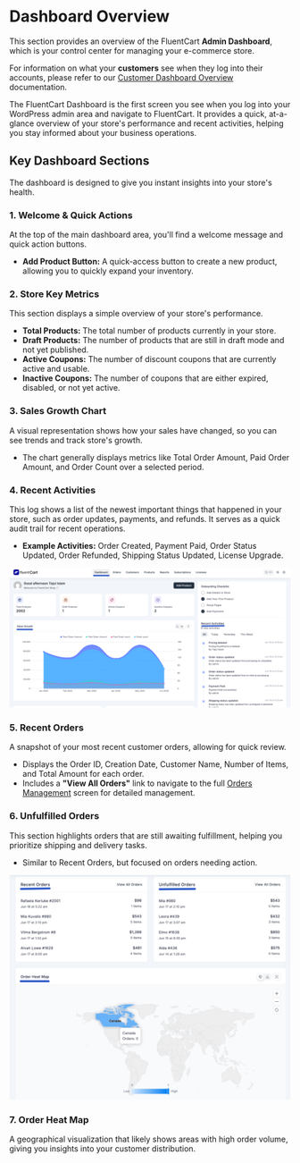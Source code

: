 # Dashboard Overview

This section provides an overview of the FluentCart **Admin Dashboard**, which is your control center for managing your e-commerce store.

For information on what your **customers** see when they log into their accounts, please refer to our [Customer Dashboard Overview](/guide/customer-dashboard/index) documentation.

The FluentCart Dashboard is the first screen you see when you log into your WordPress admin area and navigate to FluentCart. It provides a quick, at-a-glance overview of your store's performance and recent activities, helping you stay informed about your business operations.

## Key Dashboard Sections

The dashboard is designed to give you instant insights into your store's health.

### 1. Welcome & Quick Actions

At the top of the main dashboard area, you'll find a welcome message and quick action buttons.


* **Add Product Button:** A quick-access button to create a new product, allowing you to quickly expand your inventory.

### 2. Store Key Metrics

This section displays a simple overview of your store's performance.

* **Total Products:** The total number of products currently in your store.
* **Draft Products:** The number of products that are still in draft mode and not yet published.
* **Active Coupons:** The number of discount coupons that are currently active and usable.
* **Inactive Coupons:** The number of coupons that are either expired, disabled, or not yet active.

### 3. Sales Growth Chart

A visual representation shows how your sales have changed, so you can see trends and track store's growth.
* The chart generally displays metrics like Total Order Amount, Paid Order Amount, and Order Count over a selected period.

### 4. Recent Activities

This log shows a list of the newest important things that happened in your store, such as order updates, payments, and refunds. It serves as a quick audit trail for recent operations.

* **Example Activities:** Order Created, Payment Paid, Order Status Updated, Order Refunded, Shipping Status Updated, License Upgrade.

![Screenshot of Dashboard Overview - Getting Started](/guide/public/images/getting-started/dashboard-overview.png)

### 5. Recent Orders

A snapshot of your most recent customer orders, allowing for quick review.

* Displays the Order ID, Creation Date, Customer Name, Number of Items, and Total Amount for each order.
* Includes a **"View All Orders"** link to navigate to the full [Orders Management](/guide/store-management/orders-management/) screen for detailed management.

### 6. Unfulfilled Orders

This section highlights orders that are still awaiting fulfillment, helping you prioritize shipping and delivery tasks.

* Similar to Recent Orders, but focused on orders needing action.

![Screenshot of Getting Started](/guide/public/images/getting-started/order-heat-map.png)

### 7. Order Heat Map

A geographical visualization that likely shows areas with high order volume, giving you insights into your customer distribution.

